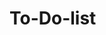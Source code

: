 # To-Do-list


<!DOCTYPE html>
<html lang="en">
<head>
    <meta charset="UTF-8">
    <meta http-equiv="X-UA-Compatible" content="IE=edge">
    <meta name="viewport" content="width=device-width, initial-scale=1.0">
    <title>Todo List</title>
    <style>
        .container{
            margin: auto;
            padding: 15px;
            border: 2px solid black;
            height: 300px;
            width: 300px;
        }
        #task{
            padding: 10px;
    
        }
    </style>
</head>
<body>
    <div class="container">
        <h1>Add your To do list here </h1>
        <div id="newtask">
            <input type="text" placeholder="Add Tasks">
            <button id="push">Add</button>
        </div>
        <h2>To Do List</h2>
        <div id="tasks"></div>
    </div>

    <script>
        document.querySelector('#push').onclick = function(){
    if(document.querySelector('#newtask input').value.length == 0){
        alert("Kindly Enter Task Name!!!!")
    }

    else{
        document.querySelector('#tasks').innerHTML += `
            <div class="task">
                <span id="taskname">
                    ${document.querySelector('#newtask input').value}
                </span>
                <button class="delete">
                    delete
                </button>
            </div>
        `;

        var current_tasks = document.querySelectorAll(".delete");
        for(var i=0; i<current_tasks.length; i++){
            current_tasks[i].onclick = function(){
                this.parentNode.remove();
            }
        }
    }
}
    </script>
</body>
</html>
